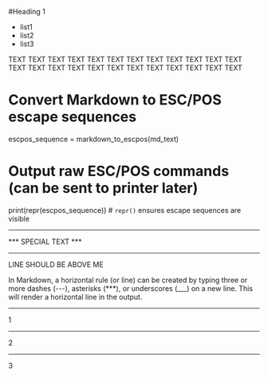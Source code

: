 #Heading 1

- list1
- list2
- list3

TEXT TEXT TEXT TEXT TEXT TEXT TEXT TEXT TEXT TEXT TEXT TEXT
TEXT TEXT TEXT TEXT TEXT TEXT TEXT TEXT TEXT TEXT TEXT TEXT


# Convert Markdown to ESC/POS escape sequences

escpos_sequence = markdown_to_escpos(md_text)

# Output raw ESC/POS commands (can be sent to printer later)
print(repr(escpos_sequence))  # `repr()` ensures escape sequences are visible




-----

*** SPECIAL TEXT ***

***

LINE SHOULD BE ABOVE ME



In Markdown, a horizontal rule (or line) can be created by typing three or more dashes (---), asterisks (***), or underscores (___) on a new line. This will render a horizontal line in the output.

---

1

***

2

___

3

